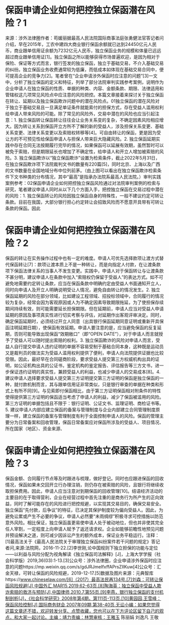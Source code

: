 # 保函申请企业如何把控独立保函潜在风险？1

来源：涉外法律圈作者：苟媛丽据最高人民法院国际商事法庭张勇健法官答记者问介绍，早在2015年，工农中建四大商业银行保函余额就已达到24450亿元人民币，商业跟单信用证余额为7232亿元人民币，独立保函业务的规模和体量已远远超过商业跟单信用证[1]。独立保函之所以能够获得市场普遍欢迎，是因为相对于保险、保证等方式而言，银行签发的独立保函，独立于基础交易，不介入基础交易的纠纷。独立保函业务收费通常较为低廉，而低成本如体现在基础交易合同中，便可提高企业的竞争力[2]。笔者曾在“企业申请涉外保函时应注意的问题”[3]一文中，分析了独立保函的定义和特征，列举了部分法院审判实践参考案例，说明作为企业申请人在独立保函的性质、单据的种类、内容、金额条款、期限、法律适用和管辖权这几项常见风险点中应注意的风险把控。本篇文章接着来探讨关于独立保函在转让、延期以及独立保函欺诈问题中的潜在风险点。01独立保函的潜在风险对于独立于基础交易且一旦满足单证条件就能索付的担保方式，存在受益人滥用权利给申请人带来风险的可能。除了常见的风险外，交易中潜在的风险也应当引起注意：1. 独立保函转让保函转让往往会让业务关系变的复杂，不确定因素风险相应增大。因为转让关系到保函开立方所不了解的新的受益人，涉及担保关系变更、基础关系变更、法律关系变更以及索赔权转移等[4]。可自由转让的保函，更是因为受让方的不可预见性给保函申请人与担保人带来巨大隐藏风险。2. 独立保函延期实践中存在合同无法按期履行完毕的情况，如果保函可以延展有效期，虽然暂时可以被免于索赔，但是期限延长也增加了不确定性，给申请人和开立人增加被索赔的风险。3. 独立保函欺诈以“独立保函欺诈”设置为检索条件，截止2022年5月31日，在独立保函欺诈项下法院裁判文书的数量有220篇[5]，同时北京、上海以及广西的文书数量在全国地域分布中位列前茅。（由上图可以看出在独立保函欺诈检索条件下文书种类的分布情况，其中“最高”是指承办法院系最高人民法院。）审判实践案例参考：02保函申请企业如何把控独立保函风险通过对法院审判案例的检索与研究，笔者建议申请人同时从以下几个方面入手，把控独立保函在交易过程中潜在的风险：1. 独立保函转让的风险因独立保函自身的特殊性，一般不建议约定可转让条款。目前在我国，大部分银行担心约定转让会招致风险而不愿意开具带有可转让条款的保函。因此

# 保函申请企业如何把控独立保函潜在风险？2

保函的转让在实务操作过程中也有一定的难度。申请人可优先选择款项让渡方式替代保函转让[7]：款项让渡本质上不是一种转让，而是向指定人付款，在让渡条款项下保函法律关系的当事人不发生变更。实践中，申请人对于保函转让与让渡条款不甚分明，建议申请人在条款中加入“索赔权仍保留于受益人”的表达方式。如不可避免地需要约定转让条款，应当在保函条款中明确约定由受益人书面通知开立人，同时向申请人及开立人明确说明受让人情况，避免自由转让的情况发生。2. 独立保函延期的风险在部分领域，比如建设工程领域、招投标领域中，合同履行的情况较为复杂，经常会因为客观原因或人为不确定因素导致期限拖延，为了使担保存续期间持续有效，则可能需要延长担保期限。但在延期前，申请人应当对受益人申请延期的原因及事项真实性进行切实考察与评估，对延期作出客观评审决定。同时，确定保函延期时，必须经过开立人同意（出具银行保函延期同意证明或重新开具保函注明延期日期），使保函有效延期。申请人要注意的是，应当避免保函的反复延期，否则可能导致出现保函“效期敞口”（即“OPEN DATE”），对于申请人而言就授予了受益人可以随时提出索赔的权利。3. 独立保函欺诈的风险对申请人而言，受益人自行提交申请人违约证明的单据不容易受制于基础合同本身，这种既是运动员又是裁判员的做法实为受益人滥用权利提供了便利，申请人向法院提供证据也比较受限。因此，最好早在合同磋商阶段，要求受益人提交第三方权威机构出具的证明，如公证机构出具的公证书，鉴定机构的鉴定报告、评估报告等三方文书，进一步保证违约证明的真实性，兼顾受益人的利益，也减少申请人的交易成本[8]。4. 建议申请人选择要求受益人提交第三方证明提交第三方证明的保函是独立保函的一种，就付款机制而言，其与跟单信用证非常类似，只是银行审查的单据在种类和形式上有所不同[9]。与见索即付保函相比，由于第三方证明保函相对附条件的特性使得提供第三方证明的保函适当考虑了申请人的利益，减少了保函被滥用的风险。第三方证明的单据包括且不限于：银行证明、公证文书、监理证明、商检证书等。5. 建议申请人内部应建立保函的备案与管理制度与企业内部建立合同管理制度原理一样，建立保函的备案与管理制度有利于全面控制申请人的风险。保函的管理主要分为日常备案和回收管理，保函日常备案应对保函所涉及的受益人、项目情况、所在国家（地区）、资金来源、

# 保函申请企业如何把控独立保函潜在风险？3

保函金额、合同履行节点等及时跟进与梳理，做好登记。同时也应跟进保函的回收情况，保函如果未交回开立行办理注销，则仍存在被索赔的风险，且银行将继续收取担保费用。因此，申请人应当注意对到期保函的回收管理[10]。结语经济活动的主要目的在于取得营利，企业在经营过程中首先注重的是商务行为所产生的正向效益，同时了解可能存在的风险进行把控规避，以实现其交易目的，确保交易安全。独立保函“先付款，后争议”的特征，已决定其保护制度较为偏向受益人。因此，为避免讼累或产生不必要的争议，申请人必然要“未雨绸缪”积极寻求可控措施以防范意外风险。相比保证，独立保函虽更易使申请人处于被动地位，但也并非使其完全任人宰割，一定程度上向申请人赋予了返还请求权。企业如能够前瞻性地预见问题并预设解决之道，则可减少因诉讼产生的额外成本，保证业务平稳运行。注释：[1]最高法关于《最高人民法院关于审理独立保函纠纷案件若干问题的规定》答记者问,来源:法院网，2016-11-22.[2]李世刚,论中国规则下独立担保的功能与定位——以利益与风险分配为视角解读《独立保函司法解释》[J]，上海大学学报（社会科学版）2019,36(03):1-13.[3]公众号：涉外法律圈，企业申请涉外保函时应注意的问题https://mp.weixin.qq.com/s/gdJRJmeIfxffAPrsZIlKuw[4]公众号：汇金天禄，可转让保函的风险规避，2019-12-17.[5]数据及图片来源：元典智库https://www.chineselaw.com/[6]（2017）最高法民再134号.[7]刘森：可转让保函风险规避[J],中国外汇,MAR15,2019,62-63页.[8]陶海英：独立保函中受益人欺诈索赔的救济与预防[J],中国律师,2010.7,第55页.[9]李燕，银行独立保函的支付机制剖析[J]，《社会科学研究》2008年第4期，第111页-113页.[10]黄园园,王雪峰：保函风险控制[J],国际商务财会,2007年09期,第38-40页.无讼小编：如果您觉得这篇文章还不错，欢迎转发分享、点赞收藏，您也可以在下方评论区留下自己的观点，和大家一起讨论。主编：靖力责编：林慧审核：王雅玉 陈丽娟 刘逸凡 王敬

